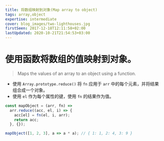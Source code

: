 ```yaml
---
title: 将数组映射到对象(Map array to object)
tags: array,object
expertise: intermediate
cover: blog_images/two-lighthouses.jpg
firstSeen: 2017-12-18T12:11:58+02:00
lastUpdated: 2020-10-21T21:54:53+03:00
---
```


# 使用函数将数组的值映射到对象。
> Maps the values of an array to an object using a function.

- 使用 `Array.prototype.reduce()` 将 `fn` 应用于 `arr` 中的每个元素，并将结果组合成一个对象。
- 使用 `el` 作为每个属性的键，使用 `fn` 的结果作为值。

```js
const mapObject = (arr, fn) =>
  arr.reduce((acc, el, i) => {
    acc[el] = fn(el, i, arr);
    return acc;
  }, {});
```

```js
mapObject([1, 2, 3], a => a * a); // { 1: 1, 2: 4, 3: 9 }
```
